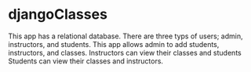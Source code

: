 # djangoClasses
This app has a relational database. There are three typs of users; admin, instructors, and students. 
This app allows admin to add students, instructors, and classes. 
Instructors can view their classes and students
Students can view their classes and instructors.
